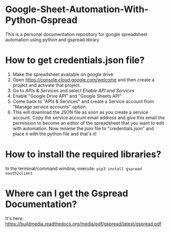 # Google-Sheet-Automation-With-Python-Gspread
This is a personal documentation repository for google spreadsheet automation using python and gspread library
# How to get credentials.json file?
1. Make the spreadsheet available on google drive
2. Open https://console.cloud.google.com/welcome and then create a project and activate that project.
3. Go to *APIs & Services* and select *Enable API and Services*
4. Enable "Google Drive API" and "Google Sheets API"
5. Come back to "APIs & Services" and create a Service account from "Manage service accounts" option.
6. This will download the JSON file as soon as you create a service account. Copy the service account email address and give this email the permission to become an editor of the spreadsheet that you want to edit with automation. 
Now rename the json file to "credentials.json" and place it with the python file and that's it!
# How to install the required libraries?
In the terminal/command window, execute:
<code>pip3 install gspread oauth2client</code>
# Where can I get the Gspread Documentation?
It's here: https://buildmedia.readthedocs.org/media/pdf/gspread/latest/gspread.pdf
